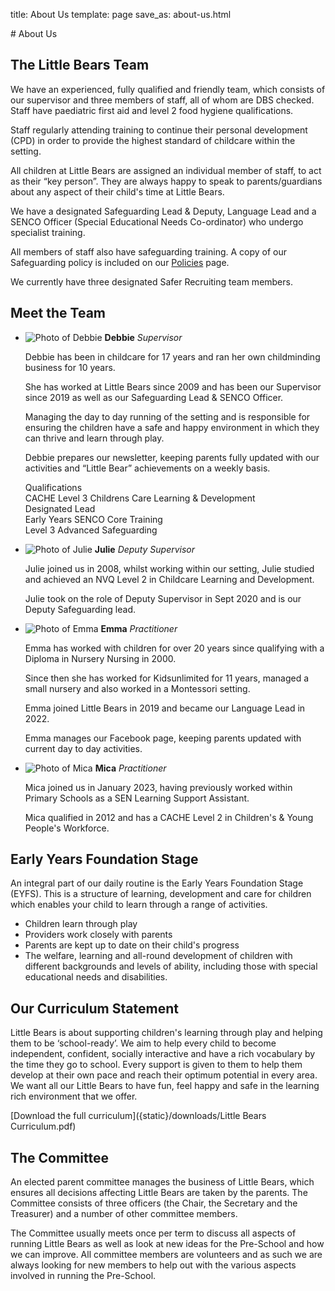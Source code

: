 title: About Us
template: page
save_as: about-us.html

# About Us

## The Little Bears Team

We have an experienced, fully qualified and friendly team, which consists of our
supervisor and three members of staff, all of whom are DBS checked.  Staff have
paediatric first aid and level 2 food hygiene qualifications.

Staff regularly attending training to continue their personal development (CPD)
in order to provide the highest standard of childcare within the setting.

All children at Little Bears are assigned an individual member of staff, to act
as their &ldquo;key person&rdquo;. They are always happy to speak to
parents/guardians about any aspect of their child's time at Little Bears.

We have a designated Safeguarding Lead &amp; Deputy, Language Lead and a SENCO
Officer (Special Educational Needs Co-ordinator) who undergo specialist
training.

All members of staff also have safeguarding training. A copy of our Safeguarding
policy is included on our [Policies](policies) page.

We currently have three designated Safer Recruiting team members.

## Meet the Team

  * ![Photo of Debbie]({static}/images/photo-debbie.webp)
    **Debbie**
    *Supervisor*

    Debbie has been in childcare for 17 years and ran her own childminding
    business for 10 years. 

    She has worked at Little Bears since 2009 and has been our Supervisor since
    2019 as well as our Safeguarding Lead &amp; SENCO Officer.

    Managing the day to day running of the setting and is responsible for
    ensuring the children have a safe and happy environment in which they can
    thrive and learn through play.  

    Debbie prepares our newsletter, keeping parents fully updated with our
    activities and &ldquo;Little Bear&rdquo; achievements on a weekly basis.  

    Qualifications<br>
    CACHE Level 3 Childrens Care Learning &amp; Development<br>
    Designated Lead<br>
    Early Years SENCO Core Training<br>
    Level 3 Advanced Safeguarding

  * ![Photo of Julie]({static}/images/photo-julie.webp)
    **Julie**
    *Deputy Supervisor*

    Julie joined us in 2008, whilst working within our setting, Julie
    studied and achieved an NVQ Level 2 in Childcare Learning and
    Development.  

    Julie took on the role of Deputy Supervisor in Sept 2020 and is our
    Deputy Safeguarding lead.

  * ![Photo of Emma]({static}/images/photo-emma.webp)
    **Emma**
    *Practitioner*

    Emma has worked with children for over 20 years since qualifying with a
    Diploma in Nursery Nursing in 2000.

    Since then she has worked for Kidsunlimited for 11 years, managed a
    small nursery and also worked in a Montessori setting.

    Emma joined Little Bears in 2019 and became our Language Lead in 2022.

    Emma manages our Facebook page, keeping parents updated with current day
    to day activities.

  * ![Photo of Mica]({static}/images/photo-mica.webp)
    **Mica**
    *Practitioner*

    Mica joined us in January 2023, having previously worked within Primary
    Schools as a SEN Learning Support Assistant. 

    Mica qualified in 2012 and  has a CACHE Level 2 in Children's &amp;
    Young People's Workforce.


## Early Years Foundation Stage

An integral part of our daily routine is the Early Years Foundation Stage
(EYFS).  This is a structure of learning, development and care for children
which enables your child to learn through a range of activities.

* Children learn through play
* Providers work closely with parents
* Parents are kept up to date on their child's progress
* The welfare, learning and all-round development of children with
  different backgrounds and levels of ability, including those with
  special educational needs and disabilities.


## Our Curriculum Statement

Little Bears is about supporting children's learning through play and helping
them to be &lsquo;school-ready&rsquo;.  We aim to help every child to become
independent, confident, socially interactive and have a rich vocabulary by the
time they go to school. Every support is given to them to help them develop at
their own pace and reach their optimum potential in every area. We want all our
Little Bears to have fun, feel happy and safe in the learning rich environment
that we offer.

[Download the full curriculum]({static}/downloads/Little Bears Curriculum.pdf)


## The Committee

An elected parent committee manages the business of Little Bears, which
ensures all decisions affecting Little Bears are taken by the parents. The
Committee consists of three officers (the Chair, the Secretary and the
Treasurer) and a number of other committee members. 

The Committee usually meets once per term to discuss all aspects of running
Little Bears as well as look at new ideas for the Pre-School and how we can
improve. All committee members are volunteers and as such we are always
looking for new members to help out with the various aspects involved in
running the Pre-School. 
